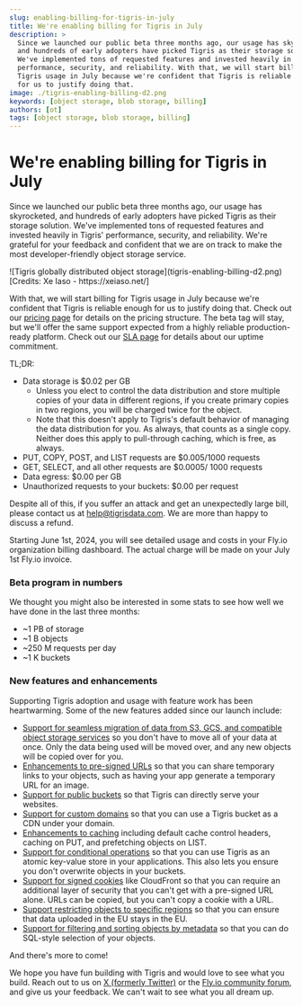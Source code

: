 ```yaml
---
slug: enabling-billing-for-tigris-in-july
title: We're enabling billing for Tigris in July
description: >
  Since we launched our public beta three months ago, our usage has skyrocketed,
  and hundreds of early adopters have picked Tigris as their storage solution.
  We've implemented tons of requested features and invested heavily in Tigris'
  performance, security, and reliability. With that, we will start billing for
  Tigris usage in July because we're confident that Tigris is reliable enough
  for us to justify doing that.
image: ./tigris-enabling-billing-d2.png
keywords: [object storage, blob storage, billing]
authors: [ot]
tags: [object storage, blob storage, billing]
---
```


# We're enabling billing for Tigris in July

Since we launched our public beta three months ago, our usage has skyrocketed,
and hundreds of early adopters have picked Tigris as their storage solution.
We've implemented tons of requested features and invested heavily in Tigris'
performance, security, and reliability. We're grateful for your feedback and
confident that we are on track to make the most developer-friendly object
storage service.

<span align="center">
  ![Tigris globally distributed object
  storage](tigris-enabling-billing-d2.png) [Credits: Xe Iaso - https://xeiaso.net/]
</span>

With that, we will start billing for Tigris usage in July because we're
confident that Tigris is reliable enough for us to justify doing that. Check out
our [pricing page](https://www.tigrisdata.com/docs/pricing/) for details on the
pricing structure. The beta tag will stay, but we'll offer the same support
expected from a highly reliable production-ready platform. Check out our
[SLA page](https://www.tigrisdata.com/docs/legal/sla/) for details about our
uptime commitment.

<!-- truncate -->

TL;DR:

- Data storage is $0.02 per GB
  - Unless you elect to control the data distribution and store multiple copies
    of your data in different regions, if you create primary copies in two
    regions, you will be charged twice for the object.
  - Note that this doesn't apply to Tigris's default behavior of managing the
    data distribution for you. As always, that counts as a single copy. Neither
    does this apply to pull-through caching, which is free, as always.
- PUT, COPY, POST, and LIST requests are $0.005/1000 requests
- GET, SELECT, and all other requests are $0.0005/ 1000 requests
- Data egress: $0.00 per GB
- Unauthorized requests to your buckets: $0.00 per request

Despite all of this, if you suffer an attack and get an unexpectedly large bill,
please contact us at [help@tigrisdata.com](mailto:help@tigrisdata.com). We are
more than happy to discuss a refund.

Starting June 1st, 2024, you will see detailed usage and costs in your Fly.io
organization billing dashboard. The actual charge will be made on your July 1st
Fly.io invoice.

### Beta program in numbers

We thought you might also be interested in some stats to see how well we have
done in the last three months:

- ~1 PB of storage
- ~1 B objects
- ~250 M requests per day
- ~1 K buckets

### New features and enhancements

Supporting Tigris adoption and usage with feature work has been heartwarming.
Some of the new features added since our launch include:

- [Support for seamless migration of data from S3, GCS, and compatible object storage services](https://www.tigrisdata.com/docs/migration/)
  so you don't have to move all of your data at once. Only the data being used
  will be moved over, and any new objects will be copied over for you.
- [Enhancements to pre-signed URLs](https://www.tigrisdata.com/docs/objects/presigned/)
  so that you can share temporary links to your objects, such as having your app
  generate a temporary URL for an image.
- [Support for public buckets](https://www.tigrisdata.com/docs/buckets/public-bucket/)
  so that Tigris can directly serve your websites.
- [Support for custom domains](https://www.tigrisdata.com/docs/buckets/custom-domain/)
  so that you can use a Tigris bucket as a CDN under your domain.
- [Enhancements to caching](https://www.tigrisdata.com/docs/objects/caching/)
  including default cache control headers, caching on PUT, and prefetching
  objects on LIST.
- [Support for conditional operations](https://www.tigrisdata.com/docs/objects/conditionals/)
  so that you can use Tigris as an atomic key-value store in your applications.
  This also lets you ensure you don't overwrite objects in your buckets.
- [Support for signed cookies](https://www.tigrisdata.com/docs/objects/access-objects-via-cookies/)
  like CloudFront so that you can require an additional layer of security that
  you can't get with a pre-signed URL alone. URLs can be copied, but you can't
  copy a cookie with a URL.
- [Support restricting objects to specific regions](https://www.tigrisdata.com/docs/objects/object_regions/)
  so that you can ensure that data uploaded in the EU stays in the EU.
- [Support for filtering and sorting objects by metadata](https://www.tigrisdata.com/docs/objects/query-metadata/)
  so that you can do SQL-style selection of your objects.

And there's more to come!

We hope you have fun building with Tigris and would love to see what you build.
Reach out to us on [X (formerly Twitter)](https://x.com/TigrisData) or the
[Fly.io community forum](https://community.fly.io/tag/storage), and give us your
feedback. We can't wait to see what you all dream up.
